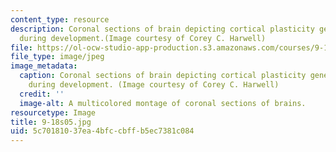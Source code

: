 ```yaml
---
content_type: resource
description: Coronal sections of brain depicting cortical plasticity gene expression
  during development.(Image courtesy of Corey C. Harwell)
file: https://ol-ocw-studio-app-production.s3.amazonaws.com/courses/9-18-developmental-neurobiology-spring-2005/5c70181037ea4bfccbffb5ec7381c084_9-18s05.jpg
file_type: image/jpeg
image_metadata:
  caption: Coronal sections of brain depicting cortical plasticity gene expression
    during development. (Image courtesy of Corey C. Harwell)
  credit: ''
  image-alt: A multicolored montage of coronal sections of brains.
resourcetype: Image
title: 9-18s05.jpg
uid: 5c701810-37ea-4bfc-cbff-b5ec7381c084
---
```

